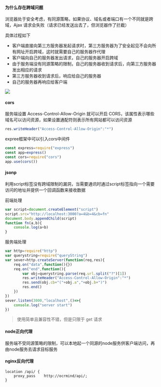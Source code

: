 #### 为什么存在跨域问题

浏览器处于安全考虑，有同源策略，如果协议、域名或者端口有一个不同就是跨域，Ajax 请求会失败（请求已经发送出去了，但浏览器作了拦截）

具体过程如下

- 客户端直接向第三方服务器发起请求时，第三方服务器为了安全起见不会向所有网址开启跨域，这时就需要自己的服务器作代理
- 客户端向自己的服务器发出请求，自己的服务器开启跨域
- 由于服务端没有同源策略的限制，自己的服务器收到请求后，向第三方服务器发出相应的请求
- 第三方服务器收到请求后，响应给自己的服务器
- 自己的服务器再响应给客户端

![](https://user-gold-cdn.xitu.io/2019/11/14/16e689aac687050b?w=964&h=526&f=png&s=16553)

#### cors

服务端设置 Access-Control-Allow-Origin 就可以开启 CORS，该属性表示哪些域名可以访问资源，如果设置通配符则表示所有网站都可以访问资源

```js
res.writeHeader("Access-Control-Allow-Origin":"*")
```

expree框架中可以引入cors中间件

```js
const express=require("express")
const app=express()
const cors=require("cors")
app.use(cors())
```

#### jsonp

利用script标签没有跨域限制的漏洞，当需要通讯时通过script标签指向一个需要访问的地址并提供一个回调函数来接收数据

前端处理

```js
var script=document.createElement("script")
script.src="http://localhost:3000?a=4&b=4&cb=fn"
document.body.appendChild(script)
function fn(a,b){
    console.log(a+b)
}
```

服务端处理

```js
var http=require("http")
var querystring=require("queryString")
var sever=http.createServer(function(req,res){
    req.on("data",function(){})
    req.on("end",function(){
        var obj=querystring.parse(req.url.split("?")[1])
        res.writeHeader("Access-Control-Allow-Origin":"*")
        res.send(obj.cb+"("+obj.a","+obj.b+")")
        res.end()
    })
})
sever.listen(3000,"localhost",()=>{
    console.log("server start")
})
```

> 使用简单且兼容性不错，但是只限于 get 请求

#### node正向代理

服务端不受同源策略的限制，可以本地起一个同源的node服务供客户端访问，再由node服务去请求目标服务

#### nginx反向代理

```
location /api/ {
    proxy_pass    http://ocrmind/api/;
}
```
